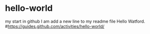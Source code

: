 # hello-world
my start in github
I am add a new line to my readme file
Hello Watford.
#https://guides.github.com/activities/hello-world/
